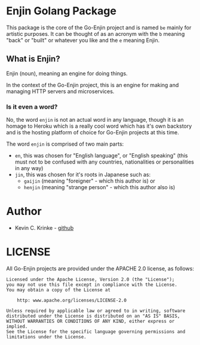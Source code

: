 # Enjin Golang Package

This package is the core of the Go-Enjin project and is named `be` mainly for
artistic purposes. It can be thought of as an acronym with the `b` meaning
"back" or "built" or whatever you like and the `e` meaning Enjin.

## What is Enjin?

Enjin (noun), meaning an engine for doing things.

In the context of the Go-Enjin project, this is an engine for making and
managing HTTP servers and microservices.

### Is it even a word?

No, the word `enjin` is not an actual word in any language, though it is an
homage to Heroku which is a really cool word which has it's own backstory and
is the hosting platform of choice for Go-Enjin projects at this time.

The word `enjin` is comprised of two main parts:

- `en`, this was chosen for "English language", or "English speaking" (this must
  not to be confused with any countries, nationalities or personalities in any
  way)
- `jin`, this was chosen for it's roots in Japanese such as:
  - `gaijin` (meaning "foreigner" - which this author is) or
  - `henjin` (meaning "strange person" - which this author also is)

# Author

- Kevin C. Krinke - [github](https://github.com/kckrinke)

# LICENSE

All Go-Enjin projects are provided under the APACHE 2.0 license, as follows:

```
Licensed under the Apache License, Version 2.0 (the "License");
you may not use this file except in compliance with the License.
You may obtain a copy of the License at
 
    http: www.apache.org/licenses/LICENSE-2.0
 
Unless required by applicable law or agreed to in writing, software
distributed under the License is distributed on an "AS IS" BASIS,
WITHOUT WARRANTIES OR CONDITIONS OF ANY KIND, either express or implied.
See the License for the specific language governing permissions and
limitations under the License.
```